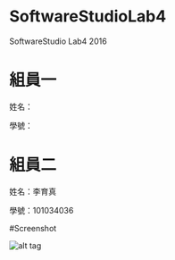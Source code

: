 ﻿# SoftwareStudioLab4
SoftwareStudio Lab4 2016

# 組員一

姓名：

學號：

# 組員二

姓名：李育真

學號：101034036

#Screenshot

![alt tag](/csc.png)